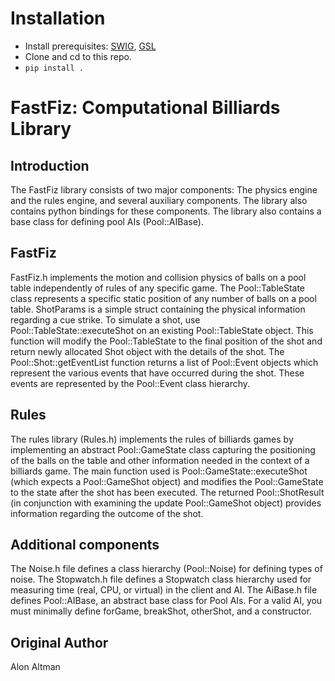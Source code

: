 # Installation
- Install prerequisites: [SWIG](http://www.swig.org/), [GSL](https://www.gnu.org/software/gsl/)
- Clone and cd to this repo.
- `pip install .`

# FastFiz: Computational Billiards Library
## Introduction
The FastFiz library consists of two major components: The physics engine and
the rules engine, and several auxiliary components. The library also contains
python bindings for these components. The library also contains a base class
for defining pool AIs (Pool::AIBase).

## FastFiz
FastFiz.h implements the motion and collision physics of balls on a pool table
independently of rules of any specific game. The Pool::TableState class
represents a specific static position of any number of balls on a pool table.
ShotParams is a simple struct containing the physical information regarding a
cue strike. To simulate a shot, use Pool::TableState::executeShot on an
existing Pool::TableState object. This function will modify the
Pool::TableState to the final position of the shot and return newly allocated
Shot object with the details of the shot. The Pool::Shot::getEventList function
returns a list of Pool::Event objects which represent the various events that
have occurred during the shot. These events are represented by the Pool::Event
class hierarchy.

## Rules
The rules library (Rules.h) implements the rules of billiards games by
implementing an abstract Pool::GameState class capturing the positioning of the
balls on the table and other information needed in the context of a billiards
game. The main function used is Pool::GameState::executeShot (which expects a
Pool::GameShot object) and modifies the Pool::GameState to the state after the
shot has been executed. The returned Pool::ShotResult (in conjunction with
examining the update Pool::GameShot object) provides information regarding the
outcome of the shot.

## Additional components
The Noise.h file defines a class hierarchy (Pool::Noise) for defining types of
noise. The Stopwatch.h file defines a Stopwatch class hierarchy used for
measuring time (real, CPU, or virtual) in the client and AI.
The AiBase.h file defines Pool::AIBase, an abstract base class for Pool AIs.
For a valid AI, you must minimally define forGame, breakShot, otherShot, and a
constructor.

## Original Author
Alon Altman
